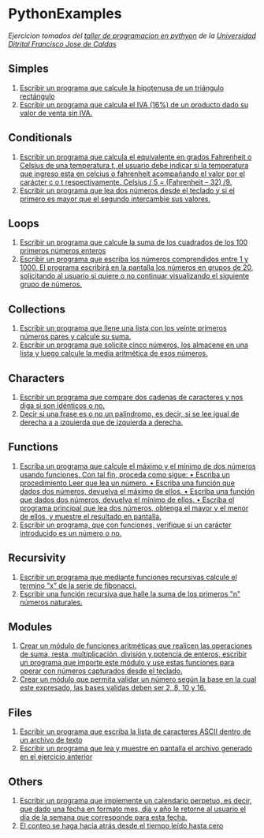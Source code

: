 # PythonExamples

  *Ejercicion tomados del [taller de programacion en pythyon](https://github.com/apdaza/universidad-ejercicios/blob/master/python/solucion%20guia%20ejercicios/ejercios%20pbas.pdf) de la [Universidad Ditrital Francisco Jose de Caldas](https://udistrital.edu.co/)*

## Simples
  1. [Escribir un programa que calcule la hipotenusa de un triángulo rectángulo](https://github.com/jorgearojas25/PythonExamples/blob/Develop/Simple/hypotenuse.py)
  2. [Escribir un programa que calcula el IVA (16%) de un producto dado su valor de venta sin IVA.](https://github.com/jorgearojas25/PythonExamples/blob/Develop/Simple/IVA.py)

## Conditionals
 1. [ Escribir un programa que calcula el equivalente en grados Fahrenheit o Celsius de una
 temperatura t, el usuario debe indicar si la temperatura que ingreso esta en celcius o
 fahrenheit acompañando el valor por el carácter c o t respectivamente.
 Celsius / 5 = (Fahrenheit – 32) /9.](https://github.com/jorgearojas25/PythonExamples/blob/Develop/Conditionals/temperature.py)
  2. [ Escribir un programa que lea dos números desde el teclado y si el primero es mayor que el
 segundo intercambie sus valores.](https://github.com/jorgearojas25/PythonExamples/blob/Develop/Conditionals/twoNumbers.py)

## Loops
 1. [ Escribir un programa que calcule la suma de los cuadrados de los 100 primeros números enteros](https://github.com/jorgearojas25/PythonExamples/blob/Develop/Loops/squaring.py)
  2. [ Escribir un programa que escriba los números comprendidos entre 1 y 1000. El programa
 escribirá en la pantalla los números en grupos de 20, solicitando al usuario si quiere o no
 continuar visualizando el siguiente grupo de números.](https://github.com/jorgearojas25/PythonExamples/blob/Develop/Loops/20group.py)

## Collections
 1. [ Escribir un programa que llene una lista con los veinte primeros números pares y calcule su
 suma.](https://github.com/jorgearojas25/PythonExamples/blob/Develop/Collections/oddList.py)
  2. [ Escribir un programa que solicite cinco números, los almacene en una lista y luego calcule
 la media aritmética de esos números. ](https://github.com/jorgearojas25/PythonExamples/blob/Develop/Collections/promedio.py)

## Characters
 1. [Escribir un programa que compare dos cadenas de caracteres y nos diga si son idénticos o no.](https://github.com/jorgearojas25/PythonExamples/blob/Develop/Characters/compare.py)
  2. [Decir si una frase es o no un palíndromo, es decir, si se lee igual de derecha a a izquierda que de izquierda a derecha.](https://github.com/jorgearojas25/PythonExamples/blob/Develop/Characters/palindrome.py)

## Functions
 1. [ Escriba un programa que calcule el máximo y el mínimo de dos números usando funciones.
 Con tal fin, proceda como sigue:
 • Escriba un procedimiento Leer que lea un número.
 • Escriba una función que dados dos números, devuelva el máximo de ellos.
 • Escriba una función que dados dos números, devuelva el mínimo de ellos.
 • Escriba el programa principal que lea dos números, obtenga el mayor y el menor de
 ellos, y muestre el resultado en pantalla.](https://github.com/jorgearojas25/PythonExamples/blob/Develop/Functions/maxmin.py)
  2. [ Escribir un programa, que con funciones, verifique si un carácter introducido es un número o no.](https://github.com/jorgearojas25/PythonExamples/blob/Develop/Functions/numbers.py)

## Recursivity
 1. [Escribir un programa que mediante funciones recursivas calcule el termino “x” de la serie de fibonacci.](https://github.com/jorgearojas25/PythonExamples/blob/Develop/Recursivity/Fibonacci.py)
  2. [Escribir una función recursiva que halle la suma de los primeros "n" números naturales.](https://github.com/jorgearojas25/PythonExamples/blob/Develop/Recursivity/naturalNumbers.py)

## Modules
 1. [Crear un módulo de funciones aritméticas que realicen las operaciones de suma, resta,
 multiplicación, división y potencia de enteros, escribir un programa que importe este
 módulo y use estas funciones para operar con números capturados desde el teclado.](https://github.com/jorgearojas25/PythonExamples/blob/Develop/Modules/basicOperations.py)
  2. [Crear un módulo que permita validar un número según la base en la cual este expresado, las bases validas deben ser 2, 8, 10 y 16.](https://github.com/jorgearojas25/PythonExamples/blob/Develop/Modules/validateBases.py)

## Files
 1. [Escribir un programa que escriba la lista de caracteres ASCII dentro de un archivo de texto](https://github.com/jorgearojas25/PythonExamples/blob/Develop/Files/write.py)
  2. [Escribir un programa que lea y muestre en pantalla el archivo generado en el ejercicio anterior](https://github.com/jorgearojas25/PythonExamples/blob/Develop/Files/read.py)

## Others
 1. [Escribir un programa que implemente un calendario perpetuo, es decir, que dado una fecha
en formato mes, día y año le retorne al usuario el día de la semana que corresponde para esta
fecha.](https://github.com/jorgearojas25/PythonExamples/blob/Develop/Others/scheduler.py)
  2. [El conteo se haga hacia atrás desde el tiempo leído hasta cero](https://github.com/jorgearojas25/PythonExamples/blob/Develop/Others/reverseTimer.py)
